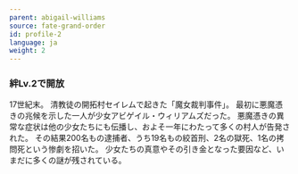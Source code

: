 ```yaml
---
parent: abigail-williams
source: fate-grand-order
id: profile-2
language: ja
weight: 2
---
```


### 絆Lv.2で開放

17世紀末。
清教徒の開拓村セイレムで起きた「魔女裁判事件」。
最初に悪魔憑きの兆候を示した一人が少女アビゲイル・ウィリアムズだった。
悪魔憑きの異常な症状は他の少女たちにも伝播し、およそ一年にわたって多くの村人が告発された。
その結果200名もの逮捕者、うち19名もの絞首刑、2名の獄死、1名の拷問死という惨劇を招いた。
少女たちの真意やその引き金となった要因など、いまだに多くの謎が残されている。
